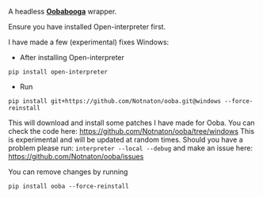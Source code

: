 A headless [**Oobabooga**](https://github.com/oobabooga/text-generation-webui) wrapper.


Ensure you have installed Open-interpreter first.
<br>

I have made a few (experimental) fixes Windows:
- After installing Open-interpreter
```shell
pip install open-interpreter
```
- Run
```shell
pip install git+https://github.com/Notnaton/ooba.git@windows --force-reinstall
```

This will download and install some patches I have made for Ooba.
You can check the code here: https://github.com/Notnaton/ooba/tree/windows
This is experimental and will be updated at random times. 
Should you have a problem please run: `interpreter --local --debug` and make an issue here: https://github.com/Notnaton/ooba/issues

You can remove changes by running 
```shell 
pip install ooba --force-reinstall
```
